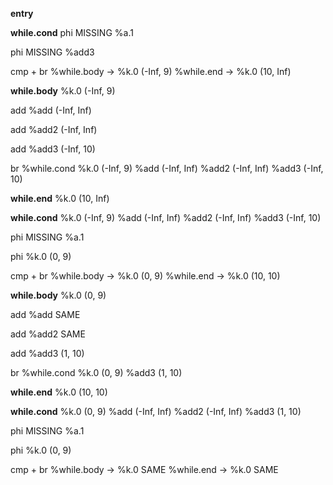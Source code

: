 **entry**

**while.cond**
phi
MISSING %a.1

phi
MISSING %add3

cmp + br
%while.body -> %k.0 (-Inf, 9)
%while.end -> %k.0 (10, Inf)

**while.body**
%k.0 (-Inf, 9)

add
%add (-Inf, Inf)

add
%add2 (-Inf, Inf)

add
%add3 (-Inf, 10)

br
%while.cond
%k.0 (-Inf, 9)
%add (-Inf, Inf)
%add2 (-Inf, Inf)
%add3 (-Inf, 10)

**while.end**
%k.0 (10, Inf)

**while.cond**
%k.0 (-Inf, 9)
%add (-Inf, Inf)
%add2 (-Inf, Inf)
%add3 (-Inf, 10)

phi
MISSING %a.1

phi
%k.0 (0, 9)

cmp + br
%while.body -> %k.0 (0, 9)
%while.end -> %k.0 (10, 10)

**while.body**
%k.0 (0, 9)

add
%add SAME

add
%add2 SAME

add
%add3 (1, 10)

br
%while.cond
%k.0 (0, 9)
%add3 (1, 10)

**while.end**
%k.0 (10, 10)

**while.cond**
%k.0 (0, 9)
%add (-Inf, Inf)
%add2 (-Inf, Inf)
%add3 (1, 10)

phi
MISSING %a.1

phi
%k.0 (0, 9)

cmp + br
%while.body -> %k.0 SAME
%while.end -> %k.0 SAME




